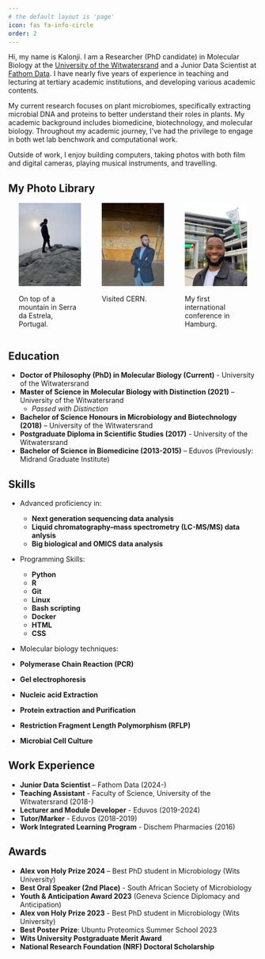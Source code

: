 ```yaml
---
# the default layout is 'page'
icon: fas fa-info-circle
order: 2
---
```



Hi, my name is Kalonji. I am a Researcher (PhD candidate) in Molecular Biology at the [University of the Witwatersrand](https://www.wits.ac.za/) and a Junior Data Scientist at [Fathom Data](https://www.fathomdata.dev/). I have nearly five years of experience in teaching and lecturing at tertiary academic institutions, and developing various academic contents.

My current research focuses on plant microbiomes, specifically extracting microbial DNA and proteins to better understand their roles in plants. My academic background includes biomedicine, biotechnology, and molecular biology. Throughout my academic journey, I've had the privilege to engage in both wet lab benchwork and computational work.

Outside of work, I enjoy building computers, taking photos with both film and digital cameras, playing musical instruments, and travelling.

## My Photo Library

<div style="display: flex; flex-wrap: wrap; justify-content: space-around;">
  <div style="width: 25%;">
    <img src="/assets/img/personal/Serra.jpeg" alt="Serra da Estrela, Portugal" style="width: 100%;">
    <p>On top of a mountain in Serra da Estrela, Portugal.</p>
  </div>
    <div style="width: 25%;">
    <img src="/assets/img/personal/CERN.jpeg" alt="Visit to CERN" style="width: 100%;">
    <p>Visited CERN.</p>
  </div>
  <div style="width: 25%;">
    <img src="/assets/img/personal/Hamburg.jpeg" alt="Conference in Hamburg" style="width: 100%;">
    <p>My first international conference in Hamburg.</p>
  </div>
</div>


## Education

- **Doctor of Philosophy (PhD) in Molecular Biology (Current)** - University of the Witwatersrand
- **Master of Science in Molecular Biology with Distinction (2021)** – University of the Witwatersrand
  - *Passed with Distinction*
- **Bachelor of Science Honours in Microbiology and Biotechnology (2018)** – University of the Witwatersrand
- **Postgraduate Diploma in Scientific Studies (2017)** - University of the Witwatersrand
- **Bachelor of Science in Biomedicine (2013-2015)** – Eduvos (Previously: Midrand Graduate Institute)

## Skills

- Advanced proficiency in:
  - **Next generation sequencing data analysis**
  - **Liquid chromatography–mass spectrometry (LC-MS/MS) data anlysis**
  - **Big biological and OMICS data analysis**

- Programming Skills:
  - **Python** 
  - **R** 
  - **Git** 
  - **Linux** 
  - **Bash scripting** 
  - **Docker** 
  - **HTML** 
  - **CSS** 

- Molecular biology techniques:

- **Polymerase Chain Reaction (PCR)**
- **Gel electrophoresis**
- **Nucleic acid Extraction**
- **Protein extraction and Purification**
- **Restriction Fragment Length Polymorphism (RFLP)**
- **Microbial Cell Culture**

## Work Experience

- **Junior Data Scientist** – Fathom Data (2024-)
- **Teaching Assistant** - Faculty of Science, University of the Witwatersrand (2018-)
- **Lecturer and Module Developer** - Eduvos (2019-2024)
- **Tutor/Marker** - Eduvos (2018-2019)
- **Work Integrated Learning Program** - Dischem Pharmacies (2016)

## Awards

- **Alex von Holy Prize 2024** – Best PhD student in Microbiology (Wits University)
- **Best Oral Speaker (2nd Place)** - South African Society of Microbiology
- **Youth & Anticipation Award 2023** (Geneva Science Diplomacy and Anticipation)
- **Alex von Holy Prize 2023** - Best PhD student in Microbiology (Wits University)
- **Best Poster Prize**: Ubuntu Proteomics Summer School 2023
- **Wits University Postgraduate Merit Award**
- **National Research Foundation (NRF) Doctoral Scholarship**